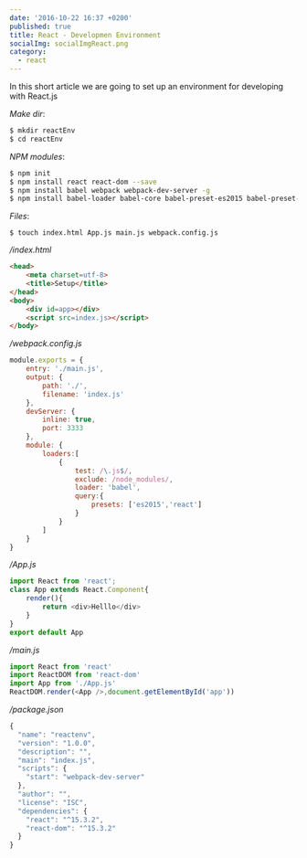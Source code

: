 ```yaml
---
date: '2016-10-22 16:37 +0200'
published: true
title: React - Developmen Environment
socialImg: socialImgReact.png
category:
  - react
---
```

In this short article we are going to set up an environment for developing with React.js

*Make dir*:  

```bash
$ mkdir reactEnv
$ cd reactEnv
```

*NPM modules*:

```bash
$ npm init
$ npm install react react-dom --save
$ npm install babel webpack webpack-dev-server -g
$ npm install babel-loader babel-core babel-preset-es2015 babel-preset-react
```

*Files*:

```
$ touch index.html App.js main.js webpack.config.js
```

*/index.html*  

```html
<head>
    <meta charset=utf-8>
    <title>Setup</title>
</head>
<body>
    <div id=app></div>
    <script src=index.js></script>
</body>
```

*/webpack.config.js*  

```javascript
module.exports = {
    entry: './main.js',
    output: {
        path: './',
        filename: 'index.js'
    },
    devServer: {
        inline: true,
        port: 3333
    },
    module: {
        loaders:[
            {
                test: /\.js$/,
                exclude: /node_modules/,
                loader: 'babel',
                query:{
                    presets: ['es2015','react']
                }
            }
        ]
    }
}
```

*/App.js*  

```javascript
import React from 'react';
class App extends React.Component{
    render(){
        return <div>Helllo</div>
    }
}
export default App
```

*/main.js*  

```javascript
import React from 'react'
import ReactDOM from 'react-dom'
import App from './App.js'
ReactDOM.render(<App />,document.getElementById('app'))
```

*/package.json*  

```javascript
{
  "name": "reactenv",
  "version": "1.0.0",
  "description": "",
  "main": "index.js",
  "scripts": {
    "start": "webpack-dev-server"
  },
  "author": "",
  "license": "ISC",
  "dependencies": {
    "react": "^15.3.2",
    "react-dom": "^15.3.2"
  }
}
```

